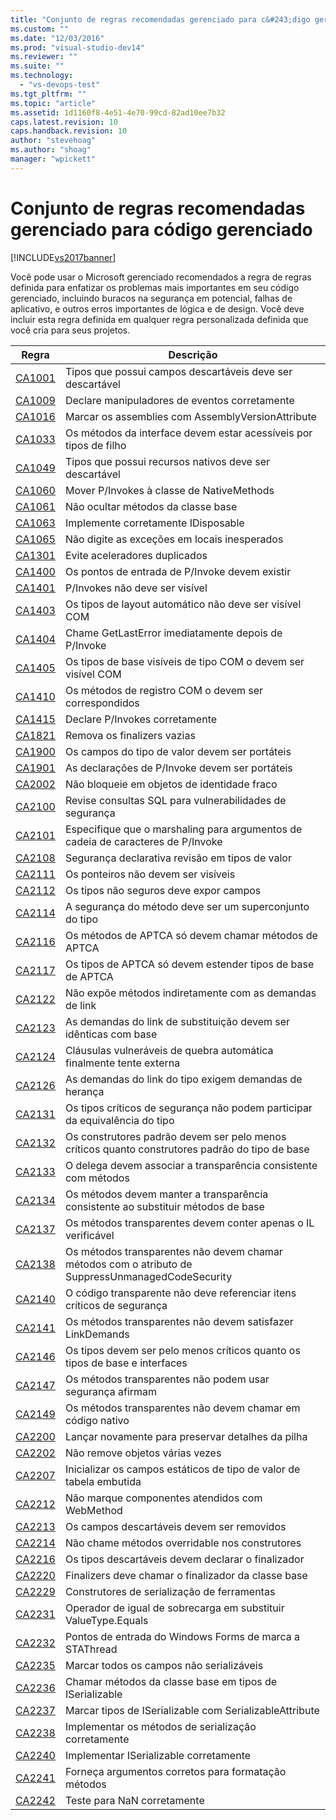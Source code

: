 ```yaml
---
title: "Conjunto de regras recomendadas gerenciado para c&#243;digo gerenciado | Microsoft Docs"
ms.custom: ""
ms.date: "12/03/2016"
ms.prod: "visual-studio-dev14"
ms.reviewer: ""
ms.suite: ""
ms.technology: 
  - "vs-devops-test"
ms.tgt_pltfrm: ""
ms.topic: "article"
ms.assetid: 1d1160f8-4e51-4e70-99cd-82ad10ee7b32
caps.latest.revision: 10
caps.handback.revision: 10
author: "stevehoag"
ms.author: "shoag"
manager: "wpickett"
---
```

# Conjunto de regras recomendadas gerenciado para c&#243;digo gerenciado
[!INCLUDE[vs2017banner](../code-quality/includes/vs2017banner.md)]

Você pode usar o Microsoft gerenciado recomendados a regra de regras definida para enfatizar os problemas mais importantes em seu código gerenciado, incluindo buracos na segurança em potencial, falhas de aplicativo, e outros erros importantes de lógica e de design.  Você deve incluir esta regra definida em qualquer regra personalizada definida que você cria para seus projetos.  
  
|Regra|Descrição|  
|-----------|---------------|  
|[CA1001](../Topic/CA1001:%20Types%20that%20own%20disposable%20fields%20should%20be%20disposable.md)|Tipos que possui campos descartáveis deve ser descartável|  
|[CA1009](../code-quality/ca1009-declare-event-handlers-correctly.md)|Declare manipuladores de eventos corretamente|  
|[CA1016](../code-quality/ca1016-mark-assemblies-with-assemblyversionattribute.md)|Marcar os assemblies com AssemblyVersionAttribute|  
|[CA1033](../Topic/CA1033:%20Interface%20methods%20should%20be%20callable%20by%20child%20types.md)|Os métodos da interface devem estar acessíveis por tipos de filho|  
|[CA1049](../code-quality/ca1049-types-that-own-native-resources-should-be-disposable.md)|Tipos que possui recursos nativos deve ser descartável|  
|[CA1060](../code-quality/ca1060-move-p-invokes-to-nativemethods-class.md)|Mover P\/Invokes à classe de NativeMethods|  
|[CA1061](../code-quality/ca1061-do-not-hide-base-class-methods.md)|Não ocultar métodos da classe base|  
|[CA1063](../code-quality/ca1063-implement-idisposable-correctly.md)|Implemente corretamente IDisposable|  
|[CA1065](../code-quality/ca1065-do-not-raise-exceptions-in-unexpected-locations.md)|Não digite as exceções em locais inesperados|  
|[CA1301](../Topic/CA1301:%20Avoid%20duplicate%20accelerators.md)|Evite aceleradores duplicados|  
|[CA1400](../Topic/CA1400:%20P-Invoke%20entry%20points%20should%20exist.md)|Os pontos de entrada de P\/Invoke devem existir|  
|[CA1401](../Topic/CA1401:%20P-Invokes%20should%20not%20be%20visible.md)|P\/Invokes não deve ser visível|  
|[CA1403](../code-quality/ca1403-auto-layout-types-should-not-be-com-visible.md)|Os tipos de layout automático não deve ser visível COM|  
|[CA1404](../code-quality/ca1404-call-getlasterror-immediately-after-p-invoke.md)|Chame GetLastError imediatamente depois de P\/Invoke|  
|[CA1405](../code-quality/ca1405-com-visible-type-base-types-should-be-com-visible.md)|Os tipos de base visíveis de tipo COM o devem ser visível COM|  
|[CA1410](../code-quality/ca1410-com-registration-methods-should-be-matched.md)|Os métodos de registro COM o devem ser correspondidos|  
|[CA1415](../code-quality/ca1415-declare-p-invokes-correctly.md)|Declare P\/Invokes corretamente|  
|[CA1821](../code-quality/ca1821-remove-empty-finalizers.md)|Remova os finalizers vazias|  
|[CA1900](../code-quality/ca1900-value-type-fields-should-be-portable.md)|Os campos do tipo de valor devem ser portáteis|  
|[CA1901](../code-quality/ca1901-p-invoke-declarations-should-be-portable.md)|As declarações de P\/Invoke devem ser portáteis|  
|[CA2002](../Topic/CA2002:%20Do%20not%20lock%20on%20objects%20with%20weak%20identity.md)|Não bloqueie em objetos de identidade fraco|  
|[CA2100](../code-quality/ca2100-review-sql-queries-for-security-vulnerabilities.md)|Revise consultas SQL para vulnerabilidades de segurança|  
|[CA2101](../code-quality/ca2101-specify-marshaling-for-p-invoke-string-arguments.md)|Especifique que o marshaling para argumentos de cadeia de caracteres de P\/Invoke|  
|[CA2108](../code-quality/ca2108-review-declarative-security-on-value-types.md)|Segurança declarativa revisão em tipos de valor|  
|[CA2111](../code-quality/ca2111-pointers-should-not-be-visible.md)|Os ponteiros não devem ser visíveis|  
|[CA2112](../code-quality/ca2112-secured-types-should-not-expose-fields.md)|Os tipos não seguros deve expor campos|  
|[CA2114](../code-quality/ca2114-method-security-should-be-a-superset-of-type.md)|A segurança do método deve ser um superconjunto do tipo|  
|[CA2116](../Topic/CA2116:%20APTCA%20methods%20should%20only%20call%20APTCA%20methods.md)|Os métodos de APTCA só devem chamar métodos de APTCA|  
|[CA2117](../code-quality/ca2117-aptca-types-should-only-extend-aptca-base-types.md)|Os tipos de APTCA só devem estender tipos de base de APTCA|  
|[CA2122](../code-quality/ca2122-do-not-indirectly-expose-methods-with-link-demands.md)|Não expõe métodos indiretamente com as demandas de link|  
|[CA2123](../code-quality/ca2123-override-link-demands-should-be-identical-to-base.md)|As demandas do link de substituição devem ser idênticas com base|  
|[CA2124](../code-quality/ca2124-wrap-vulnerable-finally-clauses-in-outer-try.md)|Cláusulas vulneráveis de quebra automática finalmente tente externa|  
|[CA2126](../Topic/CA2126:%20Type%20link%20demands%20require%20inheritance%20demands.md)|As demandas do link do tipo exigem demandas de herança|  
|[CA2131](../code-quality/ca2131-security-critical-types-may-not-participate-in-type-equivalence.md)|Os tipos críticos de segurança não podem participar da equivalência do tipo|  
|[CA2132](../code-quality/ca2132-default-constructors-must-be-at-least-as-critical-as-base-type-default-constructors.md)|Os construtores padrão devem ser pelo menos críticos quanto construtores padrão do tipo de base|  
|[CA2133](../code-quality/ca2133-delegates-must-bind-to-methods-with-consistent-transparency.md)|O delega devem associar a transparência consistente com métodos|  
|[CA2134](../code-quality/ca2134-methods-must-keep-consistent-transparency-when-overriding-base-methods.md)|Os métodos devem manter a transparência consistente ao substituir métodos de base|  
|[CA2137](../Topic/CA2137:%20Transparent%20methods%20must%20contain%20only%20verifiable%20IL.md)|Os métodos transparentes devem conter apenas o IL verificável|  
|[CA2138](../code-quality/ca2138-transparent-methods-must-not-call-methods-with-the-suppressunmanagedcodesecurity-attribute.md)|Os métodos transparentes não devem chamar métodos com o atributo de SuppressUnmanagedCodeSecurity|  
|[CA2140](../code-quality/ca2140-transparent-code-must-not-reference-security-critical-items.md)|O código transparente não deve referenciar itens críticos de segurança|  
|[CA2141](../code-quality/ca2141-transparent-methods-must-not-satisfy-linkdemands.md)|Os métodos transparentes não devem satisfazer LinkDemands|  
|[CA2146](../code-quality/ca2146-types-must-be-at-least-as-critical-as-their-base-types-and-interfaces.md)|Os tipos devem ser pelo menos críticos quanto os tipos de base e interfaces|  
|[CA2147](../code-quality/ca2147-transparent-methods-may-not-use-security-asserts.md)|Os métodos transparentes não podem usar segurança afirmam|  
|[CA2149](../code-quality/ca2149-transparent-methods-must-not-call-into-native-code.md)|Os métodos transparentes não devem chamar em código nativo|  
|[CA2200](../code-quality/ca2200-rethrow-to-preserve-stack-details.md)|Lançar novamente para preservar detalhes da pilha|  
|[CA2202](../code-quality/ca2202-do-not-dispose-objects-multiple-times.md)|Não remove objetos várias vezes|  
|[CA2207](../code-quality/ca2207-initialize-value-type-static-fields-inline.md)|Inicializar os campos estáticos de tipo de valor de tabela embutida|  
|[CA2212](../code-quality/ca2212-do-not-mark-serviced-components-with-webmethod.md)|Não marque componentes atendidos com WebMethod|  
|[CA2213](../code-quality/ca2213-disposable-fields-should-be-disposed.md)|Os campos descartáveis devem ser removidos|  
|[CA2214](../Topic/CA2214:%20Do%20not%20call%20overridable%20methods%20in%20constructors.md)|Não chame métodos overridable nos construtores|  
|[CA2216](../code-quality/ca2216-disposable-types-should-declare-finalizer.md)|Os tipos descartáveis devem declarar o finalizador|  
|[CA2220](../code-quality/ca2220-finalizers-should-call-base-class-finalizer.md)|Finalizers deve chamar o finalizador da classe base|  
|[CA2229](../code-quality/ca2229-implement-serialization-constructors.md)|Construtores de serialização de ferramentas|  
|[CA2231](../code-quality/ca2231-overload-operator-equals-on-overriding-valuetype-equals.md)|Operador de igual de sobrecarga em substituir ValueType.Equals|  
|[CA2232](../code-quality/ca2232-mark-windows-forms-entry-points-with-stathread.md)|Pontos de entrada do Windows Forms de marca a STAThread|  
|[CA2235](../code-quality/ca2235-mark-all-non-serializable-fields.md)|Marcar todos os campos não serializáveis|  
|[CA2236](../code-quality/ca2236-call-base-class-methods-on-iserializable-types.md)|Chamar métodos da classe base em tipos de ISerializable|  
|[CA2237](../code-quality/ca2237-mark-iserializable-types-with-serializableattribute.md)|Marcar tipos de ISerializable com SerializableAttribute|  
|[CA2238](../code-quality/ca2238-implement-serialization-methods-correctly.md)|Implementar os métodos de serialização corretamente|  
|[CA2240](../Topic/CA2240:%20Implement%20ISerializable%20correctly.md)|Implementar ISerializable corretamente|  
|[CA2241](../code-quality/ca2241-provide-correct-arguments-to-formatting-methods.md)|Forneça argumentos corretos para formatação métodos|  
|[CA2242](../code-quality/ca2242-test-for-nan-correctly.md)|Teste para NaN corretamente|